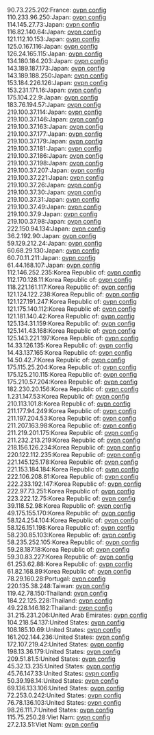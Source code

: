 90.73.225.202:France: [ovpn config](vpn/90_73_225_202.ovpn)  
110.233.96.250:Japan: [ovpn config](vpn/110_233_96_250.ovpn)  
114.145.27.73:Japan: [ovpn config](vpn/114_145_27_73.ovpn)  
116.82.140.64:Japan: [ovpn config](vpn/116_82_140_64.ovpn)  
121.112.10.153:Japan: [ovpn config](vpn/121_112_10_153.ovpn)  
125.0.167.116:Japan: [ovpn config](vpn/125_0_167_116.ovpn)  
126.24.165.115:Japan: [ovpn config](vpn/126_24_165_115.ovpn)  
134.180.184.203:Japan: [ovpn config](vpn/134_180_184_203.ovpn)  
143.189.187.173:Japan: [ovpn config](vpn/143_189_187_173.ovpn)  
143.189.188.250:Japan: [ovpn config](vpn/143_189_188_250.ovpn)  
153.184.226.126:Japan: [ovpn config](vpn/153_184_226_126.ovpn)  
153.231.171.16:Japan: [ovpn config](vpn/153_231_171_16.ovpn)  
175.104.22.9:Japan: [ovpn config](vpn/175_104_22_9.ovpn)  
183.76.194.57:Japan: [ovpn config](vpn/183_76_194_57.ovpn)  
219.100.37.114:Japan: [ovpn config](vpn/219_100_37_114.ovpn)  
219.100.37.146:Japan: [ovpn config](vpn/219_100_37_146.ovpn)  
219.100.37.163:Japan: [ovpn config](vpn/219_100_37_163.ovpn)  
219.100.37.177:Japan: [ovpn config](vpn/219_100_37_177.ovpn)  
219.100.37.179:Japan: [ovpn config](vpn/219_100_37_179.ovpn)  
219.100.37.181:Japan: [ovpn config](vpn/219_100_37_181.ovpn)  
219.100.37.186:Japan: [ovpn config](vpn/219_100_37_186.ovpn)  
219.100.37.198:Japan: [ovpn config](vpn/219_100_37_198.ovpn)  
219.100.37.207:Japan: [ovpn config](vpn/219_100_37_207.ovpn)  
219.100.37.221:Japan: [ovpn config](vpn/219_100_37_221.ovpn)  
219.100.37.26:Japan: [ovpn config](vpn/219_100_37_26.ovpn)  
219.100.37.30:Japan: [ovpn config](vpn/219_100_37_30.ovpn)  
219.100.37.31:Japan: [ovpn config](vpn/219_100_37_31.ovpn)  
219.100.37.49:Japan: [ovpn config](vpn/219_100_37_49.ovpn)  
219.100.37.9:Japan: [ovpn config](vpn/219_100_37_9.ovpn)  
219.100.37.98:Japan: [ovpn config](vpn/219_100_37_98.ovpn)  
222.150.94.134:Japan: [ovpn config](vpn/222_150_94_134.ovpn)  
36.2.192.90:Japan: [ovpn config](vpn/36_2_192_90.ovpn)  
59.129.212.24:Japan: [ovpn config](vpn/59_129_212_24.ovpn)  
60.68.29.130:Japan: [ovpn config](vpn/60_68_29_130.ovpn)  
60.70.11.211:Japan: [ovpn config](vpn/60_70_11_211.ovpn)  
61.44.168.107:Japan: [ovpn config](vpn/61_44_168_107.ovpn)  
112.146.252.235:Korea Republic of: [ovpn config](vpn/112_146_252_235.ovpn)  
112.170.128.11:Korea Republic of: [ovpn config](vpn/112_170_128_11.ovpn)  
118.221.161.117:Korea Republic of: [ovpn config](vpn/118_221_161_117.ovpn)  
121.124.122.238:Korea Republic of: [ovpn config](vpn/121_124_122_238.ovpn)  
121.127.191.247:Korea Republic of: [ovpn config](vpn/121_127_191_247.ovpn)  
121.175.140.112:Korea Republic of: [ovpn config](vpn/121_175_140_112.ovpn)  
121.181.140.42:Korea Republic of: [ovpn config](vpn/121_181_140_42.ovpn)  
125.134.31.159:Korea Republic of: [ovpn config](vpn/125_134_31_159.ovpn)  
125.141.43.168:Korea Republic of: [ovpn config](vpn/125_141_43_168.ovpn)  
125.143.221.197:Korea Republic of: [ovpn config](vpn/125_143_221_197.ovpn)  
14.33.126.135:Korea Republic of: [ovpn config](vpn/14_33_126_135.ovpn)  
14.43.137.165:Korea Republic of: [ovpn config](vpn/14_43_137_165.ovpn)  
14.50.42.7:Korea Republic of: [ovpn config](vpn/14_50_42_7.ovpn)  
175.115.25.204:Korea Republic of: [ovpn config](vpn/175_115_25_204.ovpn)  
175.125.210.115:Korea Republic of: [ovpn config](vpn/175_125_210_115.ovpn)  
175.210.57.204:Korea Republic of: [ovpn config](vpn/175_210_57_204.ovpn)  
182.230.20.156:Korea Republic of: [ovpn config](vpn/182_230_20_156.ovpn)  
1.231.147.53:Korea Republic of: [ovpn config](vpn/1_231_147_53.ovpn)  
210.113.101.8:Korea Republic of: [ovpn config](vpn/210_113_101_8.ovpn)  
211.177.94.249:Korea Republic of: [ovpn config](vpn/211_177_94_249.ovpn)  
211.197.204.53:Korea Republic of: [ovpn config](vpn/211_197_204_53.ovpn)  
211.207.163.98:Korea Republic of: [ovpn config](vpn/211_207_163_98.ovpn)  
211.219.201.175:Korea Republic of: [ovpn config](vpn/211_219_201_175.ovpn)  
211.232.213.219:Korea Republic of: [ovpn config](vpn/211_232_213_219.ovpn)  
218.156.126.234:Korea Republic of: [ovpn config](vpn/218_156_126_234.ovpn)  
220.122.112.235:Korea Republic of: [ovpn config](vpn/220_122_112_235.ovpn)  
221.145.125.178:Korea Republic of: [ovpn config](vpn/221_145_125_178.ovpn)  
221.153.184.184:Korea Republic of: [ovpn config](vpn/221_153_184_184.ovpn)  
222.106.208.81:Korea Republic of: [ovpn config](vpn/222_106_208_81.ovpn)  
222.233.192.147:Korea Republic of: [ovpn config](vpn/222_233_192_147.ovpn)  
222.97.73.251:Korea Republic of: [ovpn config](vpn/222_97_73_251.ovpn)  
223.222.12.75:Korea Republic of: [ovpn config](vpn/223_222_12_75.ovpn)  
39.118.52.98:Korea Republic of: [ovpn config](vpn/39_118_52_98.ovpn)  
49.175.155.170:Korea Republic of: [ovpn config](vpn/49_175_155_170.ovpn)  
58.124.254.104:Korea Republic of: [ovpn config](vpn/58_124_254_104.ovpn)  
58.126.151.198:Korea Republic of: [ovpn config](vpn/58_126_151_198.ovpn)  
58.230.85.103:Korea Republic of: [ovpn config](vpn/58_230_85_103.ovpn)  
58.235.252.105:Korea Republic of: [ovpn config](vpn/58_235_252_105.ovpn)  
59.28.187.18:Korea Republic of: [ovpn config](vpn/59_28_187_18.ovpn)  
59.30.83.227:Korea Republic of: [ovpn config](vpn/59_30_83_227.ovpn)  
61.253.62.88:Korea Republic of: [ovpn config](vpn/61_253_62_88.ovpn)  
61.82.168.89:Korea Republic of: [ovpn config](vpn/61_82_168_89.ovpn)  
78.29.160.28:Portugal: [ovpn config](vpn/78_29_160_28.ovpn)  
220.135.38.248:Taiwan: [ovpn config](vpn/220_135_38_248.ovpn)  
119.42.78.150:Thailand: [ovpn config](vpn/119_42_78_150.ovpn)  
184.22.125.228:Thailand: [ovpn config](vpn/184_22_125_228.ovpn)  
49.228.146.182:Thailand: [ovpn config](vpn/49_228_146_182.ovpn)  
31.215.231.206:United Arab Emirates: [ovpn config](vpn/31_215_231_206.ovpn)  
104.218.54.137:United States: [ovpn config](vpn/104_218_54_137.ovpn)  
108.185.10.69:United States: [ovpn config](vpn/108_185_10_69.ovpn)  
161.202.144.236:United States: [ovpn config](vpn/161_202_144_236.ovpn)  
172.107.219.42:United States: [ovpn config](vpn/172_107_219_42.ovpn)  
198.13.36.179:United States: [ovpn config](vpn/198_13_36_179.ovpn)  
209.51.81.5:United States: [ovpn config](vpn/209_51_81_5.ovpn)  
45.32.13.235:United States: [ovpn config](vpn/45_32_13_235.ovpn)  
45.76.147.33:United States: [ovpn config](vpn/45_76_147_33.ovpn)  
50.39.198.14:United States: [ovpn config](vpn/50_39_198_14.ovpn)  
69.136.133.106:United States: [ovpn config](vpn/69_136_133_106.ovpn)  
72.253.0.242:United States: [ovpn config](vpn/72_253_0_242.ovpn)  
76.78.136.103:United States: [ovpn config](vpn/76_78_136_103.ovpn)  
98.26.111.7:United States: [ovpn config](vpn/98_26_111_7.ovpn)  
115.75.250.28:Viet Nam: [ovpn config](vpn/115_75_250_28.ovpn)  
27.2.13.51:Viet Nam: [ovpn config](vpn/27_2_13_51.ovpn)  
